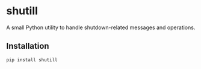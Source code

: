 # shutill

A small Python utility to handle shutdown-related messages and operations.

## Installation

```bash
pip install shutill
